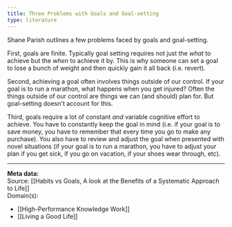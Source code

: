 ```yaml
---
title: Three Problems with Goals and Goal-setting
type: literature
---
```


Shane Parish outlines a few problems faced by goals and goal-setting.

First, goals are finite. Typically goal setting requires not just the *what* to achieve but the *when* to achieve it by. This is why someone can set a goal to lose a bunch of weight and then quickly gain it all back (i.e. revert).

Second, achieving a goal often involves things outside of our control. If your goal is to run a marathon, what happens when you get injured? Often the things outside of our control are things we can (and should) plan for. But goal-setting doesn't account for this.

Third, goals require a lot of constant *and* variable cognitive effort to achieve. You have to constantly keep the goal in mind (i.e. if your goal is to save money, you have to remember that every time you go to make any purchase). You also have to review and adjust the goal when presented with novel situations (if your goal is to run a marathon, you have to adjust your plan if you get sick, if you go on vacation, if your shoes wear through, etc).

---
**Meta data:**  <br />
Source: [[Habits vs Goals, A look at the Benefits of a Systematic Approach to Life]]<br />
Domain(s): <br />
- [[High-Performance Knowledge Work]]<br />
- [[Living a Good Life]]<br />
